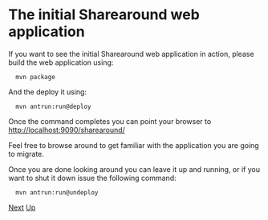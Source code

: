 # The initial Sharearound web application

If you want to see the initial Sharearound web application in action, please 
build the web application using:

```shell
  mvn package
```

And the deploy it using:

```shell
  mvn antrun:run@deploy
```

Once the command completes you can point your browser to <http://localhost:9090/sharearound/>

Feel free to browse around to get familiar with the application you are going to
migrate.

Once you are done looking around you can leave it up and running, or if you want
to shut it down issue the following command:

```shell
  mvn antrun:run@undeploy
```

[Next](../02-migrating-web-pages/README.md)
[Up](../README.md)
